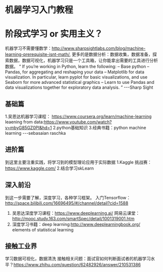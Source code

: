 # 机器学习入门教程
# 阶段式学习 or 实用主义？
 机器学习不需要懂数学：http://www.sharpsightlabs.com/blog/machine-learning-prerequisite-isnt-math/,
 更多的是数据分析：数据收集，数据准备，探索数据，数据可视化，机器学习只是一个工具箱，让你能拿出需要的工具进行分析数据。
“ If you’re working in Python, learn the following:
    – Base python
    – Pandas, for aggregating and reshaping your data
    – Matplotlib for data visualization. In particular, learn pyplot for basic visualizations, and use Seaborn for more advanced statistical   graphics
    – Learn to use Pandas and data visualizations together for exploratory data analysis.
 ”
    ---Sharp Sight

## 基础篇
1.吴恩达机器学习课程： https://www.coursera.org/learn/machine-learning
  leaening from data:https://www.youtube.com/watch?v=mbyG85GZ0PI&hd=1
2.python基础知识
3.经典书籍：python machine learning ---sebasaian raschka

## 进阶篇
到这里主要注重实践，将学习到的模型理论应用于实际数据
1.Kaggle 挑战赛：https://www.kaggle.com/
2.结合学习skLearn

## 深入前沿
到这一步需要了解，深度学习，各种学习框架。
入门Tensorflow：http://space.bilibili.com/16696495/#/channel/detail?cid=1588
1. 吴恩达深度学习课程：https://www.deeplearning.ai/
   网易云课堂：http://mooc.study.163.com/smartSpec/detail/1001319001.htm
2. 深度学习书籍：deep learning:http://www.deeplearningbook.org/
   elements of statistical learning
   
## 接触工业界
学习数据可视化，数据清洗
接触相关问题：面试官如何判断面试者的机器学习水平？https://www.zhihu.com/question/62482926/answer/210531386
